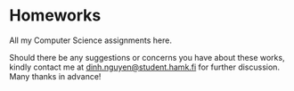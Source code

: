 # Homeworks
All my Computer Science assignments here.

Should there be any suggestions or concerns you have about these works, kindly contact me at dinh.nguyen@student.hamk.fi for further discussion. Many thanks in advance!
